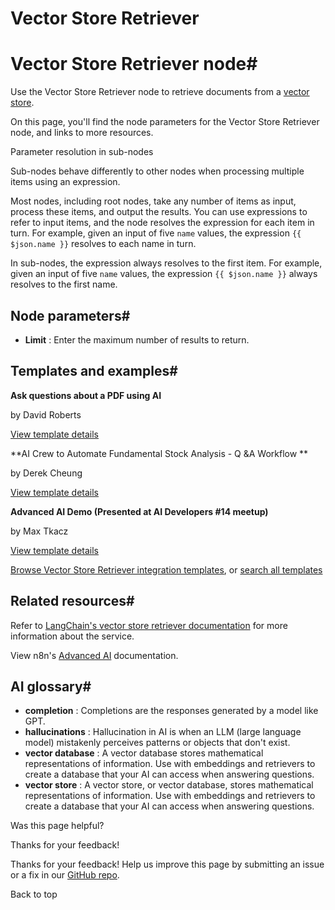 # Vector Store Retriever

[ ](https://github.com/n8n-io/n8n-docs/edit/main/docs/integrations/builtin/cluster-nodes/sub-nodes/n8n-nodes-langchain.retrievervectorstore.md "Edit this page")

# Vector Store Retriever node#

Use the Vector Store Retriever node to retrieve documents from a [vector store](../../../../../glossary/#ai-vector-store).

On this page, you'll find the node parameters for the Vector Store Retriever node, and links to more resources.

Parameter resolution in sub-nodes

Sub-nodes behave differently to other nodes when processing multiple items using an expression.

Most nodes, including root nodes, take any number of items as input, process these items, and output the results. You can use expressions to refer to input items, and the node resolves the expression for each item in turn. For example, given an input of five `name` values, the expression `{{ $json.name }}` resolves to each name in turn.

In sub-nodes, the expression always resolves to the first item. For example, given an input of five `name` values, the expression `{{ $json.name }}` always resolves to the first name.

## Node parameters#

  * **Limit** : Enter the maximum number of results to return.



## Templates and examples#

**Ask questions about a PDF using AI**

by David Roberts

[View template details](https://n8n.io/workflows/1960-ask-questions-about-a-pdf-using-ai/)

**AI Crew to Automate Fundamental Stock Analysis - Q &A Workflow **

by Derek Cheung

[View template details](https://n8n.io/workflows/2183-ai-crew-to-automate-fundamental-stock-analysis-qanda-workflow/)

**Advanced AI Demo (Presented at AI Developers #14 meetup)**

by Max Tkacz

[View template details](https://n8n.io/workflows/2358-advanced-ai-demo-presented-at-ai-developers-14-meetup/)

[Browse Vector Store Retriever integration templates](https://n8n.io/integrations/vector-store-retriever/), or [search all templates](https://n8n.io/workflows/)

## Related resources#

Refer to [LangChain's vector store retriever documentation](https://js.langchain.com/docs/how_to/vectorstore_retriever/) for more information about the service.

View n8n's [Advanced AI](../../../../../advanced-ai/) documentation.

## AI glossary#

  * **completion** : Completions are the responses generated by a model like GPT.
  * **hallucinations** : Hallucination in AI is when an LLM (large language model) mistakenly perceives patterns or objects that don't exist.
  * **vector database** : A vector database stores mathematical representations of information. Use with embeddings and retrievers to create a database that your AI can access when answering questions.
  * **vector store** : A vector store, or vector database, stores mathematical representations of information. Use with embeddings and retrievers to create a database that your AI can access when answering questions.

Was this page helpful? 

Thanks for your feedback! 

Thanks for your feedback! Help us improve this page by submitting an issue or a fix in our [GitHub repo](https://github.com/n8n-io/n8n-docs). 

Back to top 
